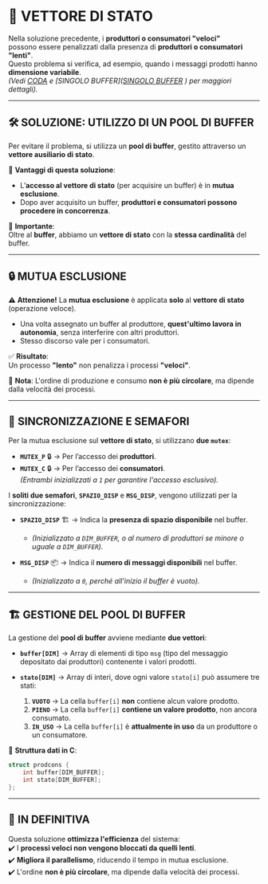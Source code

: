 # 🚀 VETTORE DI STATO 

Nella soluzione precedente, i **produttori o consumatori "veloci"**  
possono essere penalizzati dalla presenza di **produttori o consumatori "lenti"**.  
Questo problema si verifica, ad esempio, quando i messaggi prodotti hanno **dimensione variabile**.  
*(Vedi [CODA](#coda-circolare) e [SINGOLO BUFFER]([SINGOLO BUFFER](../../SINGOLO_BUFFER/README.md)
)
 per maggiori dettagli).*


---

## 🛠️ SOLUZIONE: UTILIZZO DI UN POOL DI BUFFER  

Per evitare il problema, si utilizza un **pool di buffer**, gestito attraverso un **vettore ausiliario di stato**.  

🔹 **Vantaggi di questa soluzione**:
- L’**accesso al vettore di stato** (per acquisire un buffer) è in **mutua esclusione**.  
- Dopo aver acquisito un buffer, **produttori e consumatori possono procedere in concorrenza**.  

📌 **Importante**:  
Oltre al **buffer**, abbiamo un **vettore di stato** con la **stessa cardinalità** del buffer.  

---

## 🔒 MUTUA ESCLUSIONE  

⚠️ **Attenzione!** La **mutua esclusione** è applicata **solo** al **vettore di stato** (operazione veloce).  
- Una volta assegnato un buffer al produttore, **quest'ultimo lavora in autonomia**, senza interferire con altri produttori.  
- Stesso discorso vale per i consumatori.  

✅ **Risultato**:  
Un processo **"lento"** non penalizza i processi **"veloci"**.  

📌 **Nota**: L'ordine di produzione e consumo **non è più circolare**, ma dipende dalla velocità dei processi.  

---

## 🔑 SINCRONIZZAZIONE E SEMAFORI  

Per la mutua esclusione sul **vettore di stato**, si utilizzano **due `mutex`**:  

- **`MUTEX_P`** 🔒 → Per l’accesso dei **produttori**.  
- **`MUTEX_C`** 🔒 → Per l’accesso dei **consumatori**.  
*(Entrambi inizializzati a `1` per garantire l'accesso esclusivo).*  

I **soliti due semafori**, **`SPAZIO_DISP`** e **`MSG_DISP`**, vengono utilizzati per la sincronizzazione:  

- **`SPAZIO_DISP`** 🏗️ → Indica la **presenza di spazio disponibile** nel buffer.  
  - *(Inizializzato a `DIM_BUFFER`, o al numero di produttori se minore o uguale a `DIM_BUFFER`).*  

- **`MSG_DISP`** 📦 → Indica il **numero di messaggi disponibili** nel buffer.  
  - *(Inizializzato a `0`, perché all'inizio il buffer è vuoto).*  

---

## 🏗️ GESTIONE DEL POOL DI BUFFER  

La gestione del **pool di buffer** avviene mediante **due vettori**:

- **`buffer[DIM]`** → Array di elementi di tipo `msg` (tipo del messaggio depositato dai produttori) contenente i valori prodotti.  
- **`stato[DIM]`** → Array di interi, dove ogni valore `stato[i]` può assumere tre stati:  

  1. **`VUOTO`** → La cella `buffer[i]` **non** contiene alcun valore prodotto.  
  2. **`PIENO`** → La cella `buffer[i]` **contiene un valore prodotto**, non ancora consumato.  
  3. **`IN_USO`** → La cella `buffer[i]` è **attualmente in uso** da un produttore o un consumatore.  

💾 **Struttura dati in C**:

```c
struct prodcons {
    int buffer[DIM_BUFFER];
    int stato[DIM_BUFFER];
};
```
---

## 🏁 IN DEFINITIVA  

Questa soluzione **ottimizza l'efficienza** del sistema:  
✔️ I **processi veloci non vengono bloccati da quelli lenti**.  
✔️ **Migliora il parallelismo**, riducendo il tempo in mutua esclusione.  
✔️ L'ordine **non è più circolare**, ma dipende dalla velocità dei processi.  



